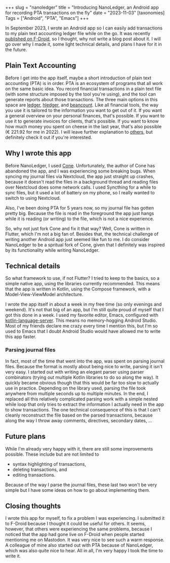 +++
slug = "nanoledger"
title = "Introducing NanoLedger, an Android app for recording PTA transactions on the fly"
date = "2023-11-03"
[taxonomies]
Tags = ["Android", "PTA", "Emacs"]
+++

In September 2023, I wrote an Android app so I can easily add transactions to my plain text accounting ledger file while on the go.
It was recently [published on F-Droid](https://f-droid.org/en/packages/be.chvp.nanoledger/), so I thought, why not write a blog post about it.
I will go over why I made it, some light technical details, and plans I have for it in the future.

<!-- more -->

## Plain Text Accounting

Before I get into the app itself, maybe a short introduction of plain text accounting (PTA) is in order.
PTA is an ecosystem of programs that all work on the same basic idea.
You record financial transactions in a plain text file (with some structure imposed by the tool you're using), and the tool can generate reports about those transactions.
The three main options in this space are [ledger](https://www.ledger-cli.org/), [hledger](https://hledger.org/), and [beancount](https://beancount.github.io/).
Like all financial tools, the way you use it is tailored to the information you want to get out of it.
If you want a general overview on your personal finances, that's possible.
If you want to use it to generate invoices for clients, that's possible.
If you want to know how much money you spent on cheese in the last year, that's also possible (€ 221.92 for me in 2022).
I will leave further explanation to [others](https://plaintextaccounting.org/), but definitely check it out if you're interested.

## Why I wrote this app

Before NanoLedger, I used [Cone](https://github.com/bradyt/cone).
Unfortunately, the author of Cone has abandoned the app, and I was experiencing some breaking bugs.
When syncing my journal files via Nextcloud, the app just straight up crashes, because it doesn't read the files in a background thread and reading files over Nextcloud does some network calls.
I used Syncthing for a while to sync files, but it used a lot of battery on my phone, so I really wanted to switch to using Nextcloud.

Also, I've been doing PTA for 5 years now, so my journal file has gotten pretty big.
Because the file is read in the foreground the app just hangs while it is reading (or writing) to the file, which is not a nice experience.

So, why not just fork Cone and fix it that way?
Well, Cone is written in Flutter, which I'm not a big fan of.
Besides that, the technical challenge of writing another Android app just seemed like fun to me.
I do consider NanoLedger to be a spritual fork of Cone, given that I definitely was inspired by its functionality while writing NanoLedger.

## Technical details

So what framework to use, if not Flutter?
I tried to keep to the basics, so a simple native app, using the libraries currently recommended.
This means that the app is written in Kotlin, using the Compose framework, with a Model-View-ViewModel architecture.

I wrote the app itself in about a week in my free time (so only evenings and weekend).
It's not that big of an app, but I'm still quite proud of myself that I got this done in a week.
I used my favorite editor, Emacs, configured with [kotlin-language-server](https://github.com/fwcd/kotlin-language-server).
This means no memory-hogging Android Studio.
Most of my friends declare me crazy every time I mention this, but I'm so used to Emacs that I doubt Android Studio would have allowed me to write this app faster.

### Parsing journal files

In fact, most of the time that went into the app, was spent on parsing journal files.
Because the format is mostly about being nice to write, parsing it isn't very easy.
I started out with writing an elegant parser using parser combinators (trying out multiple Kotlin libraries to do so along the way).
It quickly became obvious though that this would be far too slow to actually use in practice.
Depending on the library used, parsing the file took anywhere from multiple seconds up to multiple minutes.
In the end, I replaced all this relatively complicated parsing work with a simple nested while loop that only tries to extract the information I actually need in the app to show transactions.
The one technical consequence of this is that I can't cleanly reconstruct the file based on the parsed transactions, because along the way I throw away comments, directives, secondary dates, ...

## Future plans

While I'm already very happy with it, there are still some improvements possible.
These include but are not limited to
* syntax highlighting of transactions,
* deleting transactions, and
* editing transactions.

Because of the way I parse the journal files, these last two won't be very simple but I have some ideas on how to go about implementing them.

## Closing thoughts

I wrote this app for myself, to fix a problem I was experiencing.
I submitted it to F-Droid because I thought it could be useful for others.
It seems, however, that others were experiencing the same problems, because I noticed that the app had gone live on F-Droid when people started mentioning me on Mastodon.
It was very nice to see such a warm response.
A colleague of mine also started out with PTA because of NanoLedger, which was also quite nice to hear.
All in all, I'm very happy I took the time to write it.
